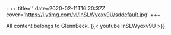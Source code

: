 +++
title=''
date=2020-02-11T16:20:37Z
cover='https://i.ytimg.com/vi/lnSLWyoxv9U/sddefault.jpg'
+++

All content belongs to GlennBeck.
{{< youtube lnSLWyoxv9U >}}

